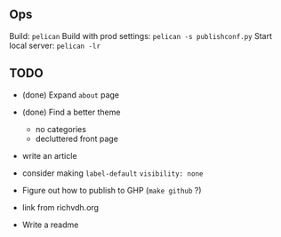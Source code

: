 Ops
---
Build: `pelican`
Build with prod settings: `pelican -s publishconf.py`
Start local server: `pelican -lr`

TODO
----

* (done) Expand `about` page
* (done) Find a better theme
  - no categories
  - decluttered front page

* write an article

* consider making `label-default` `visibility: none`

* Figure out how to publish to GHP (`make github` ?)
* link from richvdh.org
* Write a readme
